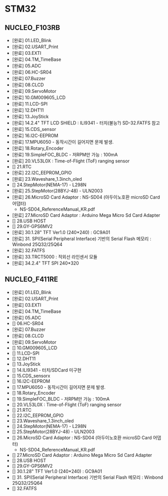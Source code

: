 # STM32
## NUCLEO_F103RB
 - [완료] 01.LED_Blink
 - [완료] 02.USART_Print
 - [완료] 03.EXTI
 - [완료] 04.TM_TimeBase
 - [완료] 05.ADC
 - [완료] 06.HC-SR04
 - [완료] 07.Buzzer
 - [완료] 08.CLCD
 - [완료] 09.ServoMotor
 - [완료] 10.GM009605_LCD 
 - [완료] 11.LCD-SPI
 - [완료] 12.DHT11
 - [완료] 13.JoyStick
 - [완료] 14.2.4" TFT LCD SHIELD : ILI9341 - 터치(불능?) SD-32.FATFS 참고
 - [완료] 15.CDS_sensor
 - [완료] 16.I2C-EEPROM
 - [완료] 17.MPU6050 - 동작시간이 길어지면 문제 발생.
 - [완료] 18.Rotary_Encoder
 - [완료] 19.SimpleFOC_BLDC - 저RPM만 가능 : 100mA
 - [완료] 20.VL53L0X : Time-of-Flight (ToF) ranging sensor
 - [] 21.RTC
 - [완료] 22.I2C_EEPROM_GPIO
 - [완료] 23.Waveshare_1.3inch_oled
 - [] 24.StepMotor(NEMA-17) - L298N
 - [완료] 25.StepMotor(28BYJ-48) - ULN2003
 - [완료] 26.MicroSD Card Adaptor : NS-SD04 (아두이노호환 microSD Card 어댑터)
   - NS-SD04_ReferenceManual_KR.pdf
 - [완료] 27.MicroSD Card Adaptor : Arduino Mega Micro Sd Card Adapter
 - [] 28.USB HOST
 - [] 29.GY-GPS6MV2
 - [완료] 30.1.28" TFT Ver1.0 (240*240) : GC9A01
 - [완료] 31. SPI(Serial Peripheral Interface) 기반의 Serial Flash 메모리 : Winbond 25Q32/25Q64
 - [완료] 32.FATFS
 - [완료] 33.TRCT5000 : 적외선 라인센서 모듈
 - [완료] 34.2.4" TFT SPI 240*320

## NUCLEO_F411RE
 - [완료] 01.LED_Blink
 - [완료] 02.USART_Print
 - [완료] 03.EXTI
 - [완료] 04.TM_TimeBase
 - [완료] 05.ADC
 - [] 06.HC-SR04
 - [완료] 07.Buzzer
 - [완료] 08.CLCD
 - [완료] 09.ServoMotor
 - [] 10.GM009605_LCD 
 - [] 11.LCD-SPI
 - [] 12.DHT11
 - [] 13.JoyStick
 - [] 14.ILI9341 - 터치/SDCard 미구현
 - [] 15.CDS_sensorx
 - [] 16.I2C-EEPROM
 - [] 17.MPU6050 - 동작시간이 길어지면 문제 발생.
 - [] 18.Rotary_Encoder
 - [] 19.SimpleFOC_BLDC - 저RPM만 가능 : 100mA
 - [] 20.VL53L0X : Time-of-Flight (ToF) ranging sensor
 - [] 21.RTC
 - [] 22.I2C_EEPROM_GPIO
 - [] 23.Waveshare_1.3inch_oled
 - [] 24.StepMotor(NEMA-17) - L298N
 - [] 25.StepMotor(28BYJ-48) - ULN2003
 - [] 26.MicroSD Card Adaptor : NS-SD04 (아두이노호환 microSD Card 어댑터)
   - NS-SD04_ReferenceManual_KR.pdf
 - [] 27.MicroSD Card Adaptor : Arduino Mega Micro Sd Card Adapter
 - [] 28.USB HOST
 - [] 29.GY-GPS6MV2
 - [] 30.1.28" TFT Ver1.0 (240*240) : GC9A01
 - [] 31. SPI(Serial Peripheral Interface) 기반의 Serial Flash 메모리 : Winbond 25Q32/25Q64
 - [] 32.FATFS

